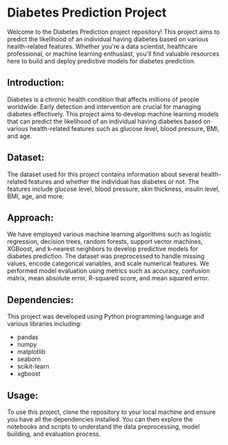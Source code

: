 # Diabetes Prediction Project

Welcome to the Diabetes Prediction project repository! This project aims to predict the likelihood of an individual having diabetes based on various health-related features. Whether you're a data scientist, healthcare professional, or machine learning enthusiast, you'll find valuable resources here to build and deploy predictive models for diabetes prediction.

## Introduction:

Diabetes is a chronic health condition that affects millions of people worldwide. Early detection and intervention are crucial for managing diabetes effectively. This project aims to develop machine learning models that can predict the likelihood of an individual having diabetes based on various health-related features such as glucose level, blood pressure, BMI, and age.

## Dataset:

The dataset used for this project contains information about several health-related features and whether the individual has diabetes or not. The features include glucose level, blood pressure, skin thickness, insulin level, BMI, age, and more.

## Approach:

We have employed various machine learning algorithms such as logistic regression, decision trees, random forests, support vector machines, XGBoost, and k-nearest neighbors to develop predictive models for diabetes prediction. The dataset was preprocessed to handle missing values, encode categorical variables, and scale numerical features. We performed model evaluation using metrics such as accuracy, confusion matrix, mean absolute error, R-squared score, and mean squared error.

## Dependencies:

This project was developed using Python programming language and various libraries including:
- pandas
- numpy
- matplotlib
- seaborn
- scikit-learn
- xgboost

## Usage:

To use this project, clone the repository to your local machine and ensure you have all the dependencies installed. You can then explore the notebooks and scripts to understand the data preprocessing, model building, and evaluation process.



